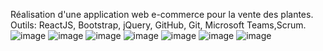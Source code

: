 Réalisation d'une application web e-commerce pour la vente des plantes.
Outils: ReactJS, Bootstrap, jQuery, GitHub, Git, Microsoft Teams,Scrum.
![image](https://github.com/amiraabouz/Application-web-e-commerce-des-plantes/assets/154357531/de5ac076-1e4e-4235-bdb6-699cd7ba42b0)
![image](https://github.com/amiraabouz/Application-web-e-commerce-des-plantes/assets/154357531/989469e0-0647-4e40-b738-42a694d63121)
![image](https://github.com/amiraabouz/Application-web-e-commerce-des-plantes/assets/154357531/33227335-1733-475e-9655-af05c09e78a6)
![image](https://github.com/amiraabouz/Application-web-e-commerce-des-plantes/assets/154357531/4fc307e1-05eb-4344-9d25-76d045e9f1d9)
![image](https://github.com/amiraabouz/Application-web-e-commerce-des-plantes/assets/154357531/e2bc0a70-777c-4a66-b099-9241866f0207)
![image](https://github.com/amiraabouz/Application-web-e-commerce-des-plantes/assets/154357531/763f76b6-2ea5-4362-99c7-b20f2f81d5dc)
![image](https://github.com/amiraabouz/Application-web-e-commerce-des-plantes/assets/154357531/8b3f3f99-61d9-45a3-bf46-ebc091f13aec)
